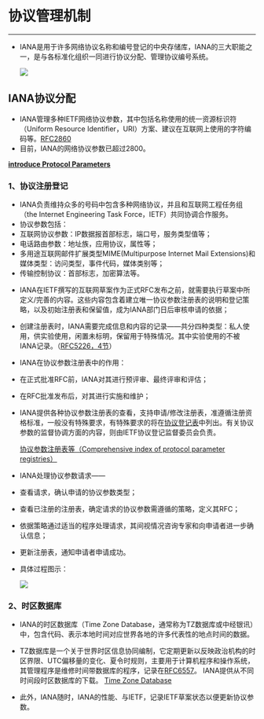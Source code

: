 # 协议管理机制
---
* IANA是用于许多网络协议名称和编号登记的中央存储库，IANA的三大职能之一，是与各标准化组织一同进行协议分配、管理协议编号系统。

	![](http://i.imgur.com/hsyow96.jpg)

## IANA协议分配
* IANA管理多种IETF网络协议参数，其中包括名称使用的统一资源标识符（Uniform Resource Identifier，URI）方案、建议在互联网上使用的字符编码等。[RFC2860](http://tools.ietf.org/html/rfc2860)
* 目前，IANA的网络协议参数已超过2800。

**[introduce Protocol Parameters](https://icann.adobeconnect.com/p25olhfoar5/?launcher=false&fcsContent=true&pbMode=normal)**

### 1、协议注册登记
* IANA负责维持众多的号码中包含多种网络协议，并且和互联网工程任务组（the Internet Engineering Task Force，IETF）共同协调合作服务。
* 协议参数包括：
 * 互联网协议参数：IP数据报首部标志，端口号，服务类型值等；
 * 电话路由参数：地址族，应用协议，属性等；
 * 多用途互联网邮件扩展类型MIME(Multipurpose Internet Mail Extensions)和媒体类型：访问类型，事件代码，媒体类别等；
 * 传输控制协议：首部标志，加密算法等。

- IANA在IETF撰写的互联网草案作为正式RFC发布之前，就需要执行草案中所定义/完善的内容。这些内容包含着建立唯一协议参数注册表的说明和登记策略，以及初始注册表和保留值，成为IANA部门日后审核申请的依据；
* 创建注册表时，IANA需要完成信息和内容的记录——共分四种类型：私人使用，供实验使用，闲置未标明，保留用于特殊情况。其中实验使用的不被IANA记录。（[RFC5226，4节](http://tools.ietf.org/html/rfc5226#section-4)）
- IANA在协议参数注册表中的作用：
 - 在正式批准RFC前，IANA对其进行预评审、最终评审和评估；
 - 在RFC批准发布后，对其进行实施和维护；
- IANA提供各种协议参数注册表的查看，支持申请/修改注册表，准遵循注册资格标准，一般没有特殊要求，有特殊要求的将在[协议登记表](http://www.iana.org/protocols/apply)中列出。有关协议参数的监督协调方面的内容，则由IETF协议登记监督委员会负责。

	[协议参数注册表等（Comprehensive index of protocol parameter registries）](https://www.iana.org/protocols)
* IANA处理协议参数请求——
 * 查看请求，确认申请的协议参数类型；
 * 查看已注册的注册表，确定请求的协议参数需遵循的策略，定义其RFC；
 * 依据策略通过适当的程序处理请求，其间视情况咨询专家和向申请者进一步确认信息；
 * 更新注册表，通知申请者申请成功。
 * 具体过程图示：

	![](http://i.imgur.com/ZySpIkT.jpg)




### 2、时区数据库
- IANA的时区数据库（Time Zone Database，通常称为TZ数据库或中经银讯）中，包含代码、表示本地时间对应世界各地的许多代表性的地点时间的数据。
- TZ数据库是一个关于世界时区信息协同编制，它定期更新以反映政治机构的时区界限、UTC偏移量的变化、夏令时规则，主要用于计算机程序和操作系统，其管理程序是维修时间带数据库的程序，记录在[RFC6557](http://tools.ietf.org/html/rfc6557)。
IANA提供从不同时间段时区数据库的下载。
[Time Zone Database](http://www.iana.org/time-zones)

- 此外，IANA随时，IANA的性能、与IETF，记录IETF草案状态以便更新协议参数。




